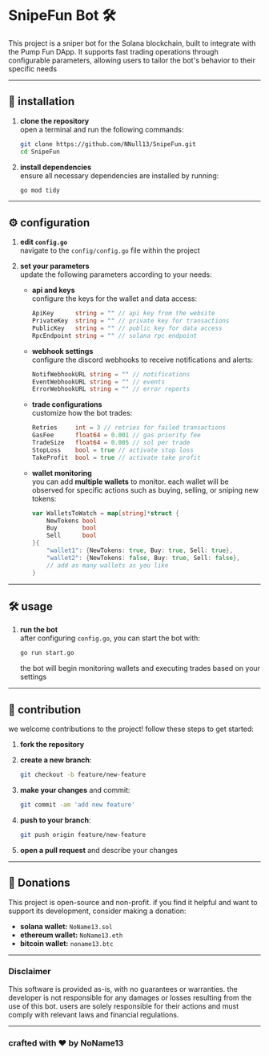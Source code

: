
# SnipeFun Bot 🛠️

This project is a sniper bot for the Solana blockchain, built to integrate with the Pump Fun DApp. It supports fast trading operations through configurable parameters, allowing users to tailor the bot's behavior to their specific needs

---

## 🚀 installation

1. **clone the repository**  
   open a terminal and run the following commands:

   ```bash
   git clone https://github.com/NNull13/SnipeFun.git
   cd SnipeFun
   ```

2. **install dependencies**  
   ensure all necessary dependencies are installed by running:

   ```bash
   go mod tidy
   ```

---

## ⚙️ configuration

1. **edit `config.go`**  
   navigate to the `config/config.go` file within the project

2. **set your parameters**  
   update the following parameters according to your needs:

   - **api and keys**  
     configure the keys for the wallet and data access:

     ```go
     ApiKey      string = "" // api key from the website
     PrivateKey  string = "" // private key for transactions
     PublicKey   string = "" // public key for data access
     RpcEndpoint string = "" // solana rpc endpoint
     ```

   - **webhook settings**  
     configure the discord webhooks to receive notifications and alerts:

     ```go
     NotifWebhookURL string = "" // notifications
     EventWebhookURL string = "" // events
     ErrorWebhookURL string = "" // error reports
     ```

   - **trade configurations**  
     customize how the bot trades:

     ```go
     Retries     int = 3 // retries for failed transactions
     GasFee      float64 = 0.001 // gas priority fee
     TradeSize   float64 = 0.005 // sol per trade
     StopLoss    bool = true // activate stop loss
     TakeProfit  bool = true // activate take profit
     ```

   - **wallet monitoring**  
     you can add **multiple wallets** to monitor. each wallet will be observed for specific actions such as buying, selling, or sniping new tokens:

     ```go
     var WalletsToWatch = map[string]*struct {
         NewTokens bool
         Buy       bool
         Sell      bool
     }{
         "wallet1": {NewTokens: true, Buy: true, Sell: true},
         "wallet2": {NewTokens: false, Buy: true, Sell: false},
         // add as many wallets as you like
     }
     ```

---

## 🛠️ usage

1. **run the bot**  
   after configuring `config.go`, you can start the bot with:

   ```bash
   go run start.go
   ```

   the bot will begin monitoring wallets and executing trades based on your settings

---

## 👥 contribution

we welcome contributions to the project! follow these steps to get started:

1. **fork the repository**
2. **create a new branch**:

   ```bash
   git checkout -b feature/new-feature
   ```

3. **make your changes** and commit:

   ```bash
   git commit -am 'add new feature'
   ```

4. **push to your branch**:

   ```bash
   git push origin feature/new-feature
   ```

5. **open a pull request** and describe your changes

---

## 💖 Donations 

This project is open-source and non-profit. if you find it helpful and want to support its development, consider making a donation:

- **solana wallet:** `NoName13.sol`
- **ethereum wallet:** `NoName13.eth`
- **bitcoin wallet:** `noname13.btc`

---

### Disclaimer
This software is provided as-is, with no guarantees or warranties. the developer is not responsible for any damages or losses resulting from the use of this bot. users are solely responsible for their actions and must comply with relevant laws and financial regulations.

---

### crafted with ❤️ by NoName13